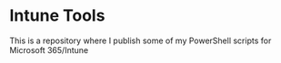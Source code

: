 # Intune Tools
 This is a repository where I publish some of my PowerShell scripts for Microsoft 365/Intune
